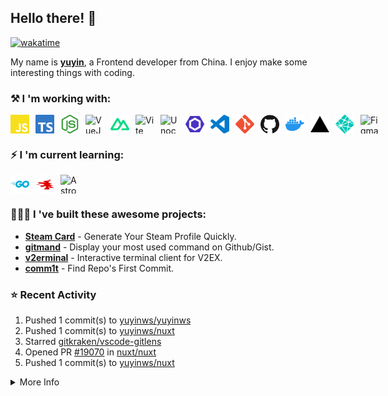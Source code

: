 ## Hello there! 👋

[![wakatime](https://wakatime.com/badge/user/51143705-a99d-4e70-b101-fd9e1cb44e71.svg)](https://wakatime.com/@51143705-a99d-4e70-b101-fd9e1cb44e71)

My name is [**yuyin**](https://yuy1n.io), a Frontend developer from China. I enjoy make some interesting things with coding.

### ⚒️ I 'm working with: 

<div style="display: flex; gap: 10px">
  <img width="30" height="30" alt="JavaScript" src="./assets/js.svg" />
    <img width="30" height="30" alt="TypeScript" src="./assets/ts.svg" />
    <img width="30" height="30" alt="NodeJS" src="./assets/node.svg" /> 
    <img width="30" height="30" alt="VueJS" src="https://vuejs.org/logo.svg" />
    <img width="30" height="30" alt="NuxtJS" src="./assets/nuxt.svg" />
    <img width="30" height="30" alt="Vite" src="https://vitejs.dev/logo.svg" /> 
    <img width="30" height="30" alt="Unocss" src="https://uno.antfu.me/favicon.svg" />
    <img width="30" height="30" alt="Eslint" src="./assets/eslint.svg" />
    <img width="30" height="30" alt="VScode" src="./assets/vscode.svg" /> 
    <img width="30" height="30" alt="Git" src="./assets/git.svg" />
    <img width="30" height="30" alt="Github" src="./assets/github.svg">
    <img width="30" height="30" alt="Docker" src="./assets/docker.svg" />
    <img width="30" height="30" alt="Vercel" src="./assets/vercel.svg" />
    <img width="30" height="30" alt="Netlify" src="./assets/netlify.svg" />
    <img width="30" height="30" alt="Figma" src="https://static.figma.com/app/icon/1/favicon.svg" />
</div>

### ⚡️ I 'm current learning:
<div style="display: flex; gap: 10px">
  <img width="30" height="30" alt="Go" src="./assets/go.svg">
  <img width="30" height="30" alt="Wails" src="./assets/wails.svg">
  <img width="30" height="30" alt="Astro" src="https://astro.build/favicon.svg" >
</div>

### 👨🏻‍💻 I 've built these awesome projects:  
- [**Steam Card**](https://github.com/yuyinws/steam-card) - Generate Your Steam Profile Quickly.  
- [**gitmand**](https://github.com/yuyinws/gitmand) - Display your most used command on Github/Gist.  
- [**v2erminal**](https://github.com/yuyinws/v2erminal) - Interactive terminal client for V2EX.  
- [**comm1t**](https://github.com/yuyinws/comm1t) - Find Repo's First Commit.

### ⭐️ Recent Activity
<!--RECENT_ACTIVITY:start-->
1. Pushed 1 commit(s) to [yuyinws/yuyinws](https://github.com/yuyinws/yuyinws)<br>
2. Pushed 1 commit(s) to [yuyinws/nuxt](https://github.com/yuyinws/nuxt)<br>
3. Starred [gitkraken/vscode-gitlens](https://github.com/gitkraken/vscode-gitlens)<br>
4. Opened PR [#19070](https://github.com/nuxt/nuxt/pull/19070) in [nuxt/nuxt](https://github.com/nuxt/nuxt)<br>
5. Pushed 1 commit(s) to [yuyinws/nuxt](https://github.com/yuyinws/nuxt)<br>
<!--RECENT_ACTIVITY:end-->

<details>
  <summary>
  More Info
  </summary>
<img src="https://raw.githubusercontent.com/yuyinws/yuyinws/master/gitmand.svg" />
<img src="https://card.yuy1n.io/card/76561198340841543/tokyonight,en,badge,group" />
<img src="https://cdn.jsdelivr.net/gh/yuyinws/yuyinws/github-metrics.svg" />
</details>
